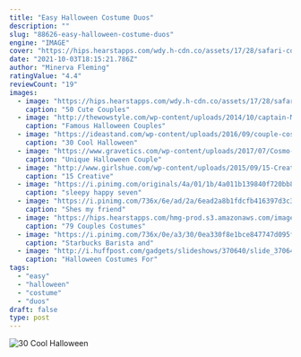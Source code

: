 ```yaml
---
title: "Easy Halloween Costume Duos"
description: ""
slug: "88626-easy-halloween-costume-duos"
engine: "IMAGE"
cover: "https://hips.hearstapps.com/wdy.h-cdn.co/assets/17/28/safari-couples-costume.jpg?crop=1.0xw:1xh;center,top&resize=768:*"
date: "2021-10-03T18:15:21.786Z"
author: "Minerva Fleming"
ratingValue: "4.4"
reviewCount: "19"
images:
  - image: "https://hips.hearstapps.com/wdy.h-cdn.co/assets/17/28/safari-couples-costume.jpg?crop=1.0xw:1xh;center,top&resize=768:*"
    caption: "50 Cute Couples"
  - image: "http://thewowstyle.com/wp-content/uploads/2014/10/captain-Morgan-and-coke-couples-outfit.jpg"
    caption: "Famous Halloween Couples"
  - image: "https://ideastand.com/wp-content/uploads/2016/09/couple-costumes/1-couple-costume-ideas.jpg"
    caption: "30 Cool Halloween"
  - image: "https://www.gravetics.com/wp-content/uploads/2017/07/Cosmo-Wanda.jpg"
    caption: "Unique Halloween Couple"
  - image: "http://www.girlshue.com/wp-content/uploads/2015/09/15-Creative-Unique-Couple-Halloween-Costume-Ideas-2015-5.jpg"
    caption: "15 Creative"
  - image: "https://i.pinimg.com/originals/4a/01/1b/4a011b139840f720bb88983ed659eb28.jpg"
    caption: "sleepy happy seven"
  - image: "https://i.pinimg.com/736x/6e/ad/2a/6ead2a8b1fdcfb416397d3c30cdb880a--duo-costumes-halloween-costumes.jpg"
    caption: "Shes my friend"
  - image: "https://hips.hearstapps.com/hmg-prod.s3.amazonaws.com/images/peter-peter-pumpkin-eater-couples-costumes-1538751753.jpg?crop=0.670xw:1.00xh;0.160xw,0&resize=480:*"
    caption: "79 Couples Costumes"
  - image: "https://i.pinimg.com/736x/0e/a3/30/0ea330f8e1bce847747d095fad9a83a7--fun-costumes-family-costumes.jpg"
    caption: "Starbucks Barista and"
  - image: "http://i.huffpost.com/gadgets/slideshows/370640/slide_370640_4287596_free.jpg"
    caption: "Halloween Costumes For"
tags:
  - "easy"
  - "halloween"
  - "costume"
  - "duos"
draft: false
type: post
---
```



![30 Cool Halloween](https://ideastand.com/wp-content/uploads/2016/09/couple-costumes/1-couple-costume-ideas.jpg "30 Cool Halloween")


<!--inArticleAds-->

<!--galleryOne-->


<!--inArticleAds-->

<!--galleryTwo-->


<!--galleryThree-->

